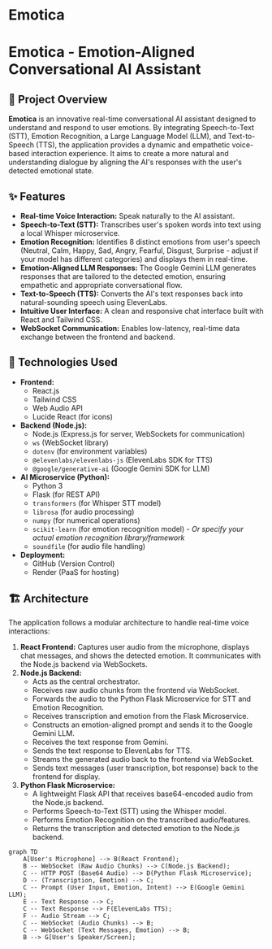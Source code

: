 # Emotica

# Emotica - Emotion-Aligned Conversational AI Assistant

## 🌟 Project Overview

**Emotica** is an innovative real-time conversational AI assistant designed to understand and respond to user emotions. By integrating Speech-to-Text (STT), Emotion Recognition, a Large Language Model (LLM), and Text-to-Speech (TTS), the application provides a dynamic and empathetic voice-based interaction experience. It aims to create a more natural and understanding dialogue by aligning the AI's responses with the user's detected emotional state.

## ✨ Features

* **Real-time Voice Interaction:** Speak naturally to the AI assistant.
* **Speech-to-Text (STT):** Transcribes user's spoken words into text using a local Whisper microservice.
* **Emotion Recognition:** Identifies 8 distinct emotions from user's speech (Neutral, Calm, Happy, Sad, Angry, Fearful, Disgust, Surprise - adjust if your model has different categories) and displays them in real-time.
* **Emotion-Aligned LLM Responses:** The Google Gemini LLM generates responses that are tailored to the detected emotion, ensuring empathetic and appropriate conversational flow.
* **Text-to-Speech (TTS):** Converts the AI's text responses back into natural-sounding speech using ElevenLabs.
* **Intuitive User Interface:** A clean and responsive chat interface built with React and Tailwind CSS.
* **WebSocket Communication:** Enables low-latency, real-time data exchange between the frontend and backend.

## 🚀 Technologies Used

* **Frontend:**
    * React.js
    * Tailwind CSS
    * Web Audio API
    * Lucide React (for icons)
* **Backend (Node.js):**
    * Node.js (Express.js for server, WebSockets for communication)
    * `ws` (WebSocket library)
    * `dotenv` (for environment variables)
    * `@elevenlabs/elevenlabs-js` (ElevenLabs SDK for TTS)
    * `@google/generative-ai` (Google Gemini SDK for LLM)
* **AI Microservice (Python):**
    * Python 3
    * Flask (for REST API)
    * `transformers` (for Whisper STT model)
    * `librosa` (for audio processing)
    * `numpy` (for numerical operations)
    * `scikit-learn` (for emotion recognition model) - *Or specify your actual emotion recognition library/framework*
    * `soundfile` (for audio file handling)
* **Deployment:**
    * GitHub (Version Control)
    * Render (PaaS for hosting)

## 🏗️ Architecture

The application follows a modular architecture to handle real-time voice interactions:

1.  **React Frontend:** Captures user audio from the microphone, displays chat messages, and shows the detected emotion. It communicates with the Node.js backend via WebSockets.
2.  **Node.js Backend:**
    * Acts as the central orchestrator.
    * Receives raw audio chunks from the frontend via WebSocket.
    * Forwards the audio to the Python Flask Microservice for STT and Emotion Recognition.
    * Receives transcription and emotion from the Flask Microservice.
    * Constructs an emotion-aligned prompt and sends it to the Google Gemini LLM.
    * Receives the text response from Gemini.
    * Sends the text response to ElevenLabs for TTS.
    * Streams the generated audio back to the frontend via WebSocket.
    * Sends text messages (user transcription, bot response) back to the frontend for display.
3.  **Python Flask Microservice:**
    * A lightweight Flask API that receives base64-encoded audio from the Node.js backend.
    * Performs Speech-to-Text (STT) using the Whisper model.
    * Performs Emotion Recognition on the transcribed audio/features.
    * Returns the transcription and detected emotion to the Node.js backend.

```mermaid
graph TD
    A[User's Microphone] --> B(React Frontend);
    B -- WebSocket (Raw Audio Chunks) --> C(Node.js Backend);
    C -- HTTP POST (Base64 Audio) --> D(Python Flask Microservice);
    D -- (Transcription, Emotion) --> C;
    C -- Prompt (User Input, Emotion, Intent) --> E(Google Gemini LLM);
    E -- Text Response --> C;
    C -- Text Response --> F(ElevenLabs TTS);
    F -- Audio Stream --> C;
    C -- WebSocket (Audio Chunks) --> B;
    C -- WebSocket (Text Messages, Emotion) --> B;
    B --> G[User's Speaker/Screen];
